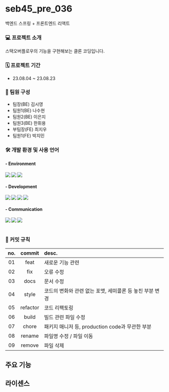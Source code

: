 # seb45_pre_036
백엔드 스프링 + 프론트엔드 리액트

### 💻 프로젝트 소개
스택오버플로우의 기능을 구현해보는 클론 코딩입니다. 

### 🗓 프로젝트 기간
- 23.08.04 ~ 23.08.23

### 👥 팀원 구성
- 팀장(BE) 김시영
- 팀원1(BE) 나수현
- 팀원2(BE) 이은지 
- 팀원3(BE) 한휘용
- 부팀장(FE) 최지우
- 팀원1(FE) 박지민

### 🛠 개발 환경 및 사용 언어
#### - Environment
<img align=left src="https://img.shields.io/badge/visualstudiocode-007ACC?style=for-the-badge&logo=visualstudiocode&logoColor=white">
<img align=left src="https://img.shields.io/badge/git-F05032?style=for-the-badge&logo=git&logoColor=white">
<img align=left src="https://img.shields.io/badge/github-181717?style=for-the-badge&logo=github&logoColor=white">

<br>

#### - Development
<img align=left src="https://img.shields.io/badge/javascript-F7DF1E?style=for-the-badge&logo=javascript&logoColor=black"> 
<img align=left src="https://img.shields.io/badge/java-007396?style=for-the-badge&logo=java&logoColor=white">
<img align=left src="https://img.shields.io/badge/react-61DAFB?style=for-the-badge&logo=react&logoColor=black"> 
<img align=left src="https://img.shields.io/badge/spring-6DB33F?style=for-the-badge&logo=spring&logoColor=white"> 

<br>

#### - Communication
<img align=left src="https://img.shields.io/badge/discord-5865F2?style=for-the-badge&logo=discord&logoColor=white">
<img align=left src="https://img.shields.io/badge/notion-000000?style=for-the-badge&logo=notion&logoColor=white">
<img align=left src="https://img.shields.io/badge/zoom-2D8CFF?style=for-the-badge&logo=zoom&logoColor=white">

<br>
<br>

### 💬 커밋 규칙
|no.|commit|desc.|
|:---:|:---:|:---|
|01|feat|새로운 기능 관련|
|02|fix|오류 수정|
|03|docs|문서 수정|
|04|style|코드의 변화와 관련 없는 포맷, 세미콜론 등 놓친 부분 변경|
|05|refactor|코드 리팩토링|
|06|build|빌드 관련 파일 수정|
|07|chore|패키지 매니저 등, production code과 무관한 부분|
|08|rename|파일명 수정 / 파일 이동| 
|09|remove|파일 삭제|

## 주요 기능


## 라이센스
